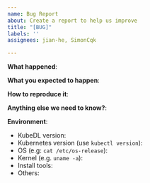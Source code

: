 ```yaml
---
name: Bug Report
about: Create a report to help us improve
title: "[BUG]"
labels: ''
assignees: jian-he, SimonCqk

---
```


<!-- Please use this template while reporting a bug and provide as much info as possible. Not doing so may result in your bug not being addressed in a timely manner. Thanks!-->

**What happened**:

**What you expected to happen**:

**How to reproduce it**:

**Anything else we need to know?**:

**Environment**:
- KubeDL version:
- Kubernetes version (use `kubectl version`):
- OS (e.g: `cat /etc/os-release`):
- Kernel (e.g. `uname -a`):
- Install tools:
- Others:
